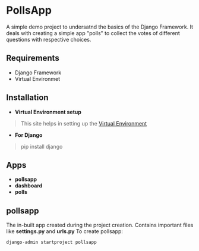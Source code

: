 # PollsApp
A simple demo project to undersatnd the basics of the Django Framework. It deals with creating a simple app "polls" to collect the votes of different questions with respective choices.
## Requirements
- Django Framework
- Virtual Environmet
## Installation
- **Virtual Environment setup**
> This site helps in setting up the [Virtual Environment](https://www.geeksforgeeks.org/creating-python-virtual-environment-windows-linux/)
- **For Django**
> pip install django
## Apps
- **pollsapp**
- **dashboard**
- **polls**
## pollsapp
The in-built app created during the project creation. Contains important files like **settings.py** and **urls.py** 
To create pollsapp:
```python
django-admin startproject pollsapp
```
